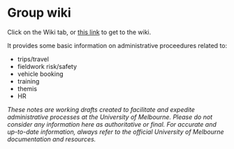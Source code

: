 # Group wiki


Click on the Wiki tab, or [this link](https://github.com/melbourne-earthquake-science/group_wiki/wiki) to get to the wiki. 

It provides some basic information on administrative proceedures related to:

* trips/travel
* fieldwork risk/safety 
* vehicle booking
* training
* themis
* HR

_These notes are working drafts created to facilitate and expedite administrative processes at the University of Melbourne. Please do not consider any information here as authoritative or final. For accurate and up-to-date information, always refer to the official University of Melbourne documentation and resources._
